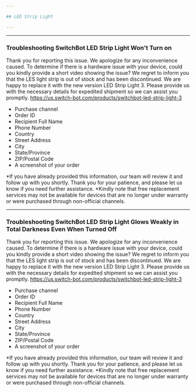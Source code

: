 ```yaml
---

## LED Strip Light

---
```


---
### Troubleshooting SwitchBot LED Strip Light Won't Turn on

Thank you for reporting this issue. 
We apologize for any inconvenience caused.
To determine if there is a hardware issue with your device, could you kindly provide a short video showing the issue?
We regret to inform you that the LES light strip is out of stock and has been discontinued. We are happy to replace it with the new version LED Strip Light 3. Please provide us with the necessary details for expedited shipment so we can assist you promptly.
https://us.switch-bot.com/products/switchbot-led-strip-light-3

- Purchase channel
- Order ID
- Recipient Full Name
- Phone Number
- Country
- Street Address
- City
- State/Province
- ZIP/Postal Code
- A screenshot of your order

*If you have already provided this information, our team will review it and follow up with you shortly. Thank you for your patience, and please let us know if you need further assistance. *Kindly note that free replacement services may not be available for devices that are no longer under warranty or were purchased through non-official channels.



---
### Troubleshooting SwitchBot LED Strip Light Glows Weakly in Total Darkness Even When Turned Off

Thank you for reporting this issue. 
We apologize for any inconvenience caused.
To determine if there is a hardware issue with your device, could you kindly provide a short video showing the issue?
We regret to inform you that the LES light strip is out of stock and has been discontinued. We are happy to replace it with the new version LED Strip Light 3. Please provide us with the necessary details for expedited shipment so we can assist you promptly.
https://us.switch-bot.com/products/switchbot-led-strip-light-3

- Purchase channel
- Order ID
- Recipient Full Name
- Phone Number
- Country
- Street Address
- City
- State/Province
- ZIP/Postal Code
- A screenshot of your order

*If you have already provided this information, our team will review it and follow up with you shortly. Thank you for your patience, and please let us know if you need further assistance. *Kindly note that free replacement services may not be available for devices that are no longer under warranty or were purchased through non-official channels.

